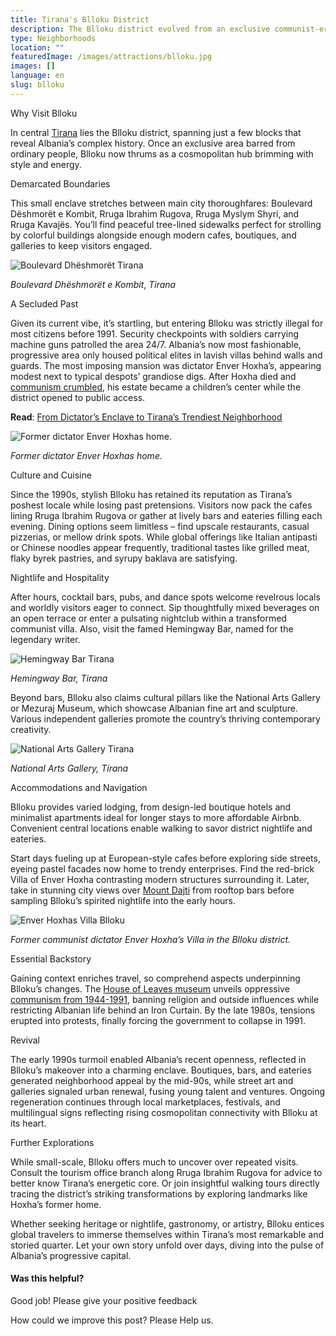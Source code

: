 ```yaml
---
title: Tirana's Blloku District
description: The Blloku district evolved from an exclusive communist-era enclave into Tirana's vibrant epicenter for dining, nightlife and culture, reflecting Albania's dynamic urban renewal.
type: Neighborhoods
location: ""
featuredImage: /images/attractions/blloku.jpg
images: []
language: en
slug: blloku
---
```


Why Visit Blloku

In central [Tirana](https://albaniavisit.com/destinations/tirana/) lies the Blloku district, spanning just a few blocks that reveal Albania’s complex history. Once an exclusive area barred from ordinary people, Blloku now thrums as a cosmopolitan hub brimming with style and energy.

Demarcated Boundaries

This small enclave stretches between main city thoroughfares: Boulevard Dëshmorët e Kombit, Rruga Ibrahim Rugova, Rruga Myslym Shyri, and Rruga Kavajës. You’ll find peaceful tree-lined sidewalks perfect for strolling by colorful buildings alongside enough modern cafes, boutiques, and galleries to keep visitors engaged.

![Boulevard Dhëshmorët Tirana](https://eia476h758b.exactdn.com/wp-content/uploads/2024/01/Boulevard-Deshmoret-Tirana.jpg "Boulevard Deshmoret Tirana")

*Boulevard Dhëshmorët e Kombit*, *Tirana*

A Secluded Past

Given its current vibe, it’s startling, but entering Blloku was strictly illegal for most citizens before 1991. Security checkpoints with soldiers carrying machine guns patrolled the area 24/7. Albania’s now most fashionable, progressive area only housed political elites in lavish villas behind walls and guards. The most imposing mansion was dictator Enver Hoxha’s, appearing modest next to typical despots’ grandiose digs. After Hoxha died and [communism crumbled](https://albaniavisit.com/the-fall-of-communism/), his estate became a children’s center while the district opened to public access.

**Read**: [From Dictator’s Enclave to Tirana’s Trendiest Neighborhood](https://albaniavisit.com/blloku-tirana-history/)

![Former dictator Enver Hoxhas home.](https://eia476h758b.exactdn.com/wp-content/uploads/2024/01/Former_Enver_Hoxha_House.jpg "Former Enver Hoxha House")

*Former dictator Enver Hoxhas home.*

Culture and Cuisine

Since the 1990s, stylish Blloku has retained its reputation as Tirana’s poshest locale while losing past pretensions. Visitors now pack the cafes lining Rruga Ibrahim Rugova or gather at lively bars and eateries filling each evening. Dining options seem limitless – find upscale restaurants, casual pizzerias, or mellow drink spots. While global offerings like Italian antipasti or Chinese noodles appear frequently, traditional tastes like grilled meat, flaky byrek pastries, and syrupy baklava are satisfying.

Nightlife and Hospitality

After hours, cocktail bars, pubs, and dance spots welcome revelrous locals and worldly visitors eager to connect. Sip thoughtfully mixed beverages on an open terrace or enter a pulsating nightclub within a transformed communist villa. Also, visit the famed Hemingway Bar, named for the legendary writer.

![Hemingway Bar Tirana](https://eia476h758b.exactdn.com/wp-content/uploads/2024/01/hemingway-bar-tirana.jpg "hemingway bar tirana")

*Hemingway Bar, Tirana*

Beyond bars, Blloku also claims cultural pillars like the National Arts Gallery or Mezuraj Museum, which showcase Albanian fine art and sculpture. Various independent galleries promote the country’s thriving contemporary creativity.

![National Arts Gallery Tirana](https://eia476h758b.exactdn.com/wp-content/uploads/2024/01/National-Arts-Gallery-Tirana.jpg "National Arts Gallery Tirana")

*National Arts Gallery, Tirana*

Accommodations and Navigation

Blloku provides varied lodging, from design-led boutique hotels and minimalist apartments ideal for longer stays to more affordable Airbnb. Convenient central locations enable walking to savor district nightlife and eateries.

Start days fueling up at European-style cafes before exploring side streets, eyeing pastel facades now home to trendy enterprises. Find the red-brick Villa of Enver Hoxha contrasting modern structures surrounding it. Later, take in stunning city views over [Mount Dajti](https://albaniavisit.com/attractions/mount-dajti/) from rooftop bars before sampling Blloku’s spirited nightlife into the early hours.

![Enver Hoxhas Villa Blloku](/images/posts/Blloku-Enver-Hoxha.jpg "Blloku Enver Hoxha")

*Former communist dictator Enver Hoxha’s Villa in the Blloku district.*

Essential Backstory

Gaining context enriches travel, so comprehend aspects underpinning Blloku’s changes. The [House of Leaves museum](https://albaniavisit.com/attractions/house-of-leaves/) unveils oppressive [communism from 1944-1991](https://albaniavisit.com/communist-era/), banning religion and outside influences while restricting Albanian life behind an Iron Curtain. By the late 1980s, tensions erupted into protests, finally forcing the government to collapse in 1991.

Revival

The early 1990s turmoil enabled Albania’s recent openness, reflected in Blloku’s makeover into a charming enclave. Boutiques, bars, and eateries generated neighborhood appeal by the mid-90s, while street art and galleries signaled urban renewal, fusing young talent and ventures. Ongoing regeneration continues through local marketplaces, festivals, and multilingual signs reflecting rising cosmopolitan connectivity with Blloku at its heart.

Further Explorations

While small-scale, Blloku offers much to uncover over repeated visits. Consult the tourism office branch along Rruga Ibrahim Rugova for advice to better know Tirana’s energetic core. Or join insightful walking tours directly tracing the district’s striking transformations by exploring landmarks like Hoxha’s former home.

Whether seeking heritage or nightlife, gastronomy, or artistry, Blloku entices global travelers to immerse themselves within Tirana’s most remarkable and storied quarter. Let your own story unfold over days, diving into the pulse of Albania’s progressive capital.

#### Was this helpful?

 

Good job! Please give your positive feedback

How could we improve this post? Please Help us.